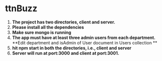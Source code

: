 # ttnBuzz
1. **The project has two directories, client and server.**
2. **Please install all the dependencies**
3. **Make sure mongo is running**
4. **The app must have at least three admin users from each department.**
**Edit department and isAdmin of User document in Users collection **
3. **hit npm start in both the directories, i.e., client and server**
4. **Server will run at port:3000 and client at port:3001.**
